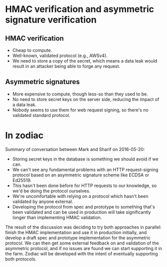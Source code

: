 # HMAC verification and asymmetric signature verification

## HMAC verification

 - Cheap to compute.
 - Well-known, validated protocol (e.g., AWSv4).
 - We need to store a copy of the secret, which means a data leak
   would result in an attacker being able to forge any request.

## Asymmetric signatures

 - More expensive to compute, though less-so than they used to be.
 - No need to store secret keys on the server side, reducing the
   impact of a data leak.
 - Nobody seems to use them for web request signing, so there's no
   validated standard protocol.

# In zodiac

Summary of conversation between Mark and Sharif on 2016-05-20:

 - Storing secret keys in the database is something we should avoid if
   we can.
 - We can't see any fundamental problems with an HTTP request-signing
   protocol based on an asymmetric signature scheme like ECDSA or
   Ed25519.
 - This hasn't been done before for HTTP requests to our knowledge, so
   we'd be doing the protocol ourselves.
 - We're uncomfortable with relying on a protocol which hasn't been
   validated by anyone external.
 - Developing the protocol from spec and prototype to something that's
   been validated and can be used in production will take
   significantly longer than implementing HMAC validation.

The result of the discussion was deciding to try both approaches in
parallel: finish the HMAC implementation and use it in production
initially, and develop a draft spec and prototype implementation for
the asymmetric protocol. We can then get some external feedback on and
validation of the asymmetric protocol, and if no issues are found we
can start supporting it in the farm. Zodiac will be developed with the
intent of eventually supporting both protocols.
